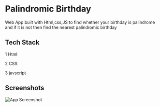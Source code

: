 
# Palindromic Birthday
Web App built with Html,css,JS to find whether your birthday is palindrome and if it is not then find the nearest palindromic birthday


## Tech Stack

1 Html

2 CSS

3 javscript


## Screenshots

![App Screenshot](https://res.cloudinary.com/dbf4u7qfy/image/upload/v1666017554/Screenshot_2022-10-17_at_20-05-50_Palindromic_Birthday_po4ugk.png)

